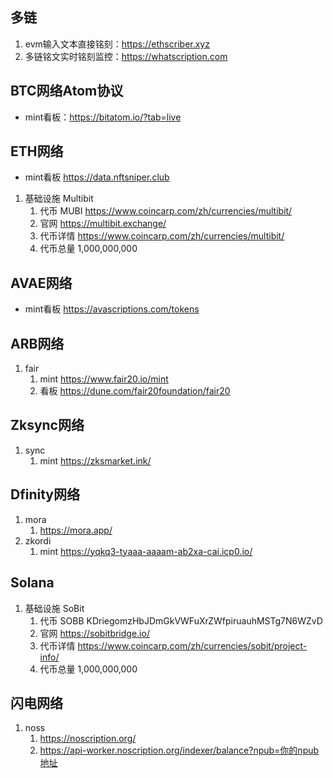 ## 多链
1. evm输入文本直接铭刻：https://ethscriber.xyz
2. 多链铭文实时铭刻监控：https://whatscription.com

## BTC网络Atom协议
- mint看板：https://bitatom.io/?tab=live

## ETH网络
- mint看板 https://data.nftsniper.club

1. 基础设施 Multibit
    1. 代币 MUBI https://www.coincarp.com/zh/currencies/multibit/
    2. 官网 https://multibit.exchange/
    3. 代币详情 https://www.coincarp.com/zh/currencies/multibit/
    4. 代币总量 1,000,000,000

## AVAE网络
- mint看板 https://avascriptions.com/tokens

## ARB网络
1. fair
    1. mint https://www.fair20.io/mint
    2. 看板 https://dune.com/fair20foundation/fair20

## Zksync网络
1. sync
    1. mint https://zksmarket.ink/

## Dfinity网络
1. mora
    1. https://mora.app/
2. zkordi
    1. mint https://yqkq3-tyaaa-aaaam-ab2xa-cai.icp0.io/

## Solana
1. 基础设施 SoBit
    1. 代币 SOBB  KDriegomzHbJDmGkVWFuXrZWfpiruauhMSTg7N6WZvD
    2. 官网 https://sobitbridge.io/
    3. 代币详情 https://www.coincarp.com/zh/currencies/sobit/project-info/
    4. 代币总量 1,000,000,000

## 闪电网络
1. noss
    1. https://noscription.org/
    2. https://api-worker.noscription.org/indexer/balance?npub=你的npub地址